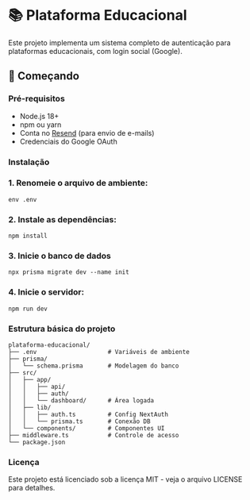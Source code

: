 # 📚 Plataforma Educacional

Este projeto implementa um sistema completo de autenticação para plataformas educacionais, com login social (Google).

## 🚀 Começando

### Pré-requisitos
- Node.js 18+
- npm ou yarn
- Conta no [Resend](https://resend.com) (para envio de e-mails)
- Credenciais do Google OAuth

### Instalação

### 1. **Renomeie o arquivo de ambiente**:
   ```env .env```

### 2. Instale as dependências:
```npm install```

### 3. Inicie o banco de dados
```npx prisma migrate dev --name init```

### 4. Inicie o servidor:
```npm run dev```


### Estrutura básica do projeto
```
plataforma-educacional/
├── .env                    # Variáveis de ambiente
├── prisma/
│   └── schema.prisma       # Modelagem do banco
├── src/
│   ├── app/
│   │   ├── api/
│   │   ├── auth/
│   │   └── dashboard/      # Área logada
│   ├── lib/
│   │   ├── auth.ts         # Config NextAuth
│   │   └── prisma.ts       # Conexão DB
│   └── components/         # Componentes UI
├── middleware.ts           # Controle de acesso
└── package.json
```

### Licença
Este projeto está licenciado sob a licença MIT - veja o arquivo LICENSE para detalhes.
